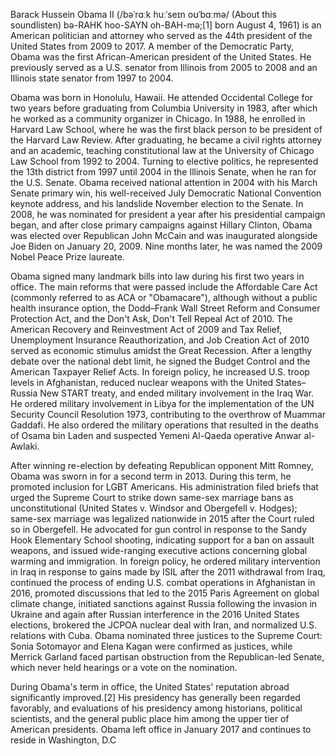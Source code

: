 Barack Hussein Obama II (/bəˈrɑːk huːˈseɪn oʊˈbɑːmə/ (About this soundlisten) bə-RAHK hoo-SAYN oh-BAH-mə;[1] born August 4, 1961) is an American politician and attorney who served as the 44th president of the United States from 2009 to 2017. A member of the Democratic Party, Obama was the first African-American president of the United States. He previously served as a U.S. senator from Illinois from 2005 to 2008 and an Illinois state senator from 1997 to 2004.

Obama was born in Honolulu, Hawaii. He attended Occidental College for two years before graduating from Columbia University in 1983, after which he worked as a community organizer in Chicago. In 1988, he enrolled in Harvard Law School, where he was the first black person to be president of the Harvard Law Review. After graduating, he became a civil rights attorney and an academic, teaching constitutional law at the University of Chicago Law School from 1992 to 2004. Turning to elective politics, he represented the 13th district from 1997 until 2004 in the Illinois Senate, when he ran for the U.S. Senate. Obama received national attention in 2004 with his March Senate primary win, his well-received July Democratic National Convention keynote address, and his landslide November election to the Senate. In 2008, he was nominated for president a year after his presidential campaign began, and after close primary campaigns against Hillary Clinton, Obama was elected over Republican John McCain and was inaugurated alongside Joe Biden on January 20, 2009. Nine months later, he was named the 2009 Nobel Peace Prize laureate.

Obama signed many landmark bills into law during his first two years in office. The main reforms that were passed include the Affordable Care Act (commonly referred to as ACA or "Obamacare"), although without a public health insurance option, the Dodd–Frank Wall Street Reform and Consumer Protection Act, and the Don't Ask, Don't Tell Repeal Act of 2010. The American Recovery and Reinvestment Act of 2009 and Tax Relief, Unemployment Insurance Reauthorization, and Job Creation Act of 2010 served as economic stimulus amidst the Great Recession. After a lengthy debate over the national debt limit, he signed the Budget Control and the American Taxpayer Relief Acts. In foreign policy, he increased U.S. troop levels in Afghanistan, reduced nuclear weapons with the United States–Russia New START treaty, and ended military involvement in the Iraq War. He ordered military involvement in Libya for the implementation of the UN Security Council Resolution 1973, contributing to the overthrow of Muammar Gaddafi. He also ordered the military operations that resulted in the deaths of Osama bin Laden and suspected Yemeni Al-Qaeda operative Anwar al-Awlaki.

After winning re-election by defeating Republican opponent Mitt Romney, Obama was sworn in for a second term in 2013. During this term, he promoted inclusion for LGBT Americans. His administration filed briefs that urged the Supreme Court to strike down same-sex marriage bans as unconstitutional (United States v. Windsor and Obergefell v. Hodges); same-sex marriage was legalized nationwide in 2015 after the Court ruled so in Obergefell. He advocated for gun control in response to the Sandy Hook Elementary School shooting, indicating support for a ban on assault weapons, and issued wide-ranging executive actions concerning global warming and immigration. In foreign policy, he ordered military intervention in Iraq in response to gains made by ISIL after the 2011 withdrawal from Iraq, continued the process of ending U.S. combat operations in Afghanistan in 2016, promoted discussions that led to the 2015 Paris Agreement on global climate change, initiated sanctions against Russia following the invasion in Ukraine and again after Russian interference in the 2016 United States elections, brokered the JCPOA nuclear deal with Iran, and normalized U.S. relations with Cuba. Obama nominated three justices to the Supreme Court: Sonia Sotomayor and Elena Kagan were confirmed as justices, while Merrick Garland faced partisan obstruction from the Republican-led Senate, which never held hearings or a vote on the nomination.

During Obama's term in office, the United States' reputation abroad significantly improved.[2] His presidency has generally been regarded favorably, and evaluations of his presidency among historians, political scientists, and the general public place him among the upper tier of American presidents. Obama left office in January 2017 and continues to reside in Washington, D.C